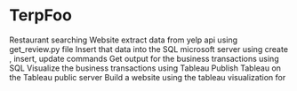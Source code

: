 # TerpFoo
Restaurant searching Website
extract data from yelp api using get_review.py file
Insert that data into the SQL microsoft server using create , insert, update commands
Get output for the business transactions using SQL
Visualize the business transactions using Tableau
Publish Tableau on the Tableau public server
Build a website using the tableau visualization for 
